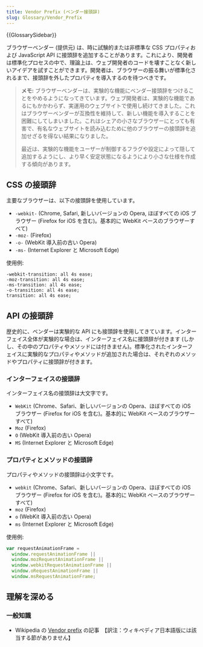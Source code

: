 ```yaml
---
title: Vendor Prefix (ベンダー接頭辞)
slug: Glossary/Vendor_Prefix
---
```


{{GlossarySidebar}}

ブラウザーベンダー (提供元) は、時に試験的または非標準な CSS プロパティおよび JavaScript API に接頭辞を追加することがあります。これにより、開発者は標準化プロセスの中で、理論上は、ウェブ開発者のコードを壊すことなく新しいアイデアを試すことができます。開発者は、ブラウザーの振る舞いが標準化されるまで、接頭辞を外したプロパティを導入するのを待つべきです。

> **メモ:** ブラウザーベンダーは、実験的な機能にベンダー接頭辞をつけることをやめるようになってきています。ウェブ開発者は、実験的な機能であるにもかかわらず、実運用のウェブサイトで使用し続けてきました。これはブラウザーベンダーが互換性を維持して、新しい機能を導入することを困難にしてしまいました。これはシェアの小さなブラウザーにとっても有害で、有名なウェブサイトを読み込むために他のブラウザーの接頭辞を追加せざるを得ない結果になりました。
>
> 最近は、実験的な機能をユーザーが制御するフラグや設定によって隠して追加するようにし、より早く安定状態になるようにより小さな仕様を作成する傾向があります。

## CSS の接頭辞

主要なブラウザーは、以下の接頭辞を使用しています。

- `-webkit-` (Chrome, Safari, 新しいバージョンの Opera, ほぼすべての iOS ブラウザー (Firefox for iOS を含む)。基本的に WebKit ベースのブラウザーすべて)
- `-moz-` (Firefox)
- `-o-` (WebKit 導入前の古い Opera)
- `-ms-` (Internet Explorer と Microsoft Edge)

使用例:

```
-webkit-transition: all 4s ease;
-moz-transition: all 4s ease;
-ms-transition: all 4s ease;
-o-transition: all 4s ease;
transition: all 4s ease;
```

## API の接頭辞

歴史的に、ベンダーは実験的な API にも接頭辞を使用してきています。インターフェイス全体が実験的な場合は、インターフェイス名に接頭辞が付きます (しかし、その中のプロパティやメソッドには付きません)。標準化されたインターフェイスに実験的なプロパティやメソッドが追加された場合は、それぞれのメソッドやプロパティに接頭辞が付きます。

### インターフェイスの接頭辞

インターフェイス名の接頭辞は大文字です。

- `WebKit` (Chrome、Safari、新しいバージョンの Opera、ほぼすべての iOS ブラウザー (Firefox for iOS を含む)。基本的に WebKit ベースのブラウザーすべて)
- `Moz` (Firefox)
- `O` (WebKit 導入前の古い Opera)
- `MS` (Internet Explorer と Microsoft Edge)

### プロパティとメソッドの接頭辞

プロパティやメソッドの接頭辞は小文字です。

- `webkit` (Chrome、Safari、新しいバージョンの Opera、ほぼすべての iOS ブラウザー (Firefox for iOS を含む)。基本的に WebKit ベースのブラウザーすべて)
- `moz` (Firefox)
- `o` (WebKit 導入前の古い Opera)
- `ms` (Internet Explorer と Microsoft Edge)

使用例:

```js
var requestAnimationFrame =
  window.requestAnimationFrame ||
  window.mozRequestAnimationFrame ||
  window.webkitRequestAnimationFrame ||
  window.oRequestAnimationFrame ||
  window.msRequestAnimationFrame;
```

## 理解を深める

### 一般知識

- Wikipedia の [Vendor prefix](https://en.wikipedia.org/wiki/CSS_hack#Browser_prefixes) の記事　【訳注：ウィキペディア日本語版には該当する節がありません】
